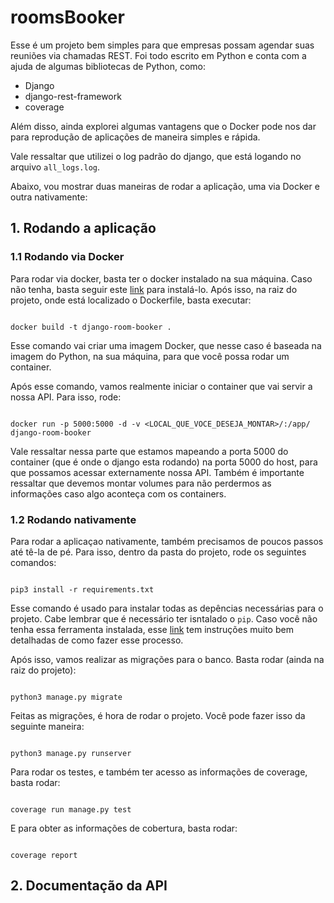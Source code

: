 # roomsBooker

Esse é um projeto bem simples para que empresas possam agendar suas reuniões via chamadas REST.
Foi todo escrito em Python e conta com a ajuda de algumas bibliotecas de Python, como:

- Django
- django-rest-framework
- coverage

Além disso, ainda explorei algumas vantagens que o Docker pode nos dar para reprodução de aplicações
de maneira simples e rápida.

Vale ressaltar que utilizei o log padrão do django, que está logando no arquivo ```all_logs.log```.

Abaixo, vou mostrar duas maneiras de rodar a aplicação, uma via Docker e outra nativamente:

## 1. Rodando a aplicação

### 1.1 Rodando via Docker

Para rodar via docker, basta ter o docker instalado na sua máquina. Caso não tenha, basta seguir este [link](https://docs.docker.com/install/#supported-platforms) para
instalá-lo. Após isso, na raiz do projeto, onde está localizado o Dockerfile, basta executar:

``` shell

docker build -t django-room-booker .

```

Esse comando vai criar uma imagem Docker, que nesse caso é baseada na imagem do Python, na sua máquina, para que você possa rodar um container.

Após esse comando, vamos realmente iniciar o container que vai servir a nossa API. Para isso, rode:

``` shell

docker run -p 5000:5000 -d -v <LOCAL_QUE_VOCE_DESEJA_MONTAR>/:/app/ django-room-booker

```

Vale ressaltar nessa parte que estamos mapeando a porta 5000 do container (que é onde o django esta rodando) na porta 5000 do host, para que possamos acessar externamente
nossa API. Também é importante ressaltar que devemos montar volumes para não perdermos as informações caso algo aconteça com os containers.

### 1.2 Rodando nativamente

Para rodar a aplicaçao nativamente, também precisamos de poucos passos até tê-la de pé. Para isso, dentro da pasta do projeto, rode os seguintes comandos:

``` shell

pip3 install -r requirements.txt

```

Esse comando é usado para instalar todas as depências necessárias para o projeto. Cabe lembrar que é necessário ter isntalado o ```pip```. Caso você não tenha essa ferramenta
instalada, esse [link](https://stackoverflow.com/questions/6587507/how-to-install-pip-with-python-3) tem instruções muito bem detalhadas de como fazer esse processo.

Após isso, vamos realizar as migrações para o banco. Basta rodar (ainda na raiz do projeto):

``` shell

python3 manage.py migrate

```

Feitas as migrações, é hora de rodar o projeto. Você pode fazer isso da seguinte maneira:

``` shell

python3 manage.py runserver

```

Para rodar os testes, e também ter acesso as informações de coverage, basta rodar:

``` shell

coverage run manage.py test

```

E para obter as informações de cobertura, basta rodar:

``` shell

coverage report

```

## 2. Documentação da API
